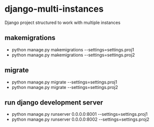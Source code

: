 # django-multi-instances
Django project structured to work with multiple instances

## makemigrations
- python manage.py makemigrations --settings=settings.proj1
- python manage.py makemigrations --settings=settings.proj2

## migrate
- python manage.py migrate --settings=settings.proj1
- python manage.py migrate --settings=settings.proj2

## run django development server
- python manage.py runserver 0.0.0.0:8001 --settings=settings.proj1
- python manage.py runserver 0.0.0.0:8002 --settings=settings.proj2